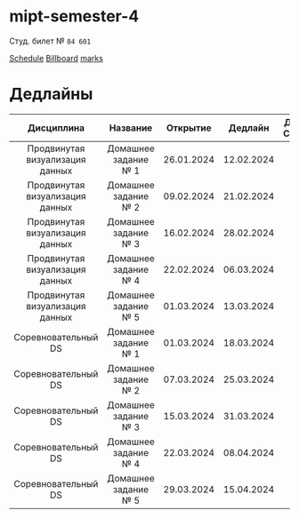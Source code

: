 # mipt-semester-4

Студ. билет № `84 601`

[Schedule](https://docs.google.com/spreadsheets/d/1IKbeWiPg2UNaI5BrBXaT-32eScgtEXC1pFNSxb2KgF8/edit?pli=1#gid=415255966) [Billboard](https://wiki.yandex.ru/homepage/) [marks](https://docs.google.com/spreadsheets/d/1FlHaHaBIZDk4HJkqZAmb0o2bbJLzLvaElbdumaIL4l0/edit#gid=0)

# Дедлайны

|           Дисциплина            |       Название       |  Открытие  |  Дедлайн   | Дано(v)/Сдано(+) |
| :-----------------------------: | :------------------: | :--------: | :--------: | :--------------: |
| Продвинутая визуализация данных | Домашнее задание № 1 | 26.01.2024 | 12.02.2024 |        +         |
| Продвинутая визуализация данных | Домашнее задание № 2 | 09.02.2024 | 21.02.2024 |        +         |
| Продвинутая визуализация данных | Домашнее задание № 3 | 16.02.2024 | 28.02.2024 |        +         |
| Продвинутая визуализация данных | Домашнее задание № 4 | 22.02.2024 | 06.03.2024 |        +         |
| Продвинутая визуализация данных | Домашнее задание № 5 | 01.03.2024 | 13.03.2024 |        -         |
|       Соревновательный DS       | Домашнее задание № 1 | 01.03.2024 | 18.03.2024 |        +         |
|       Соревновательный DS       | Домашнее задание № 2 | 07.03.2024 | 25.03.2024 |        +         |
|       Соревновательный DS       | Домашнее задание № 3 | 15.03.2024 | 31.03.2024 |        v         |
|       Соревновательный DS       | Домашнее задание № 4 | 22.03.2024 | 08.04.2024 |        v         |
|       Соревновательный DS       | Домашнее задание № 5 | 29.03.2024 | 15.04.2024 |        v         |

